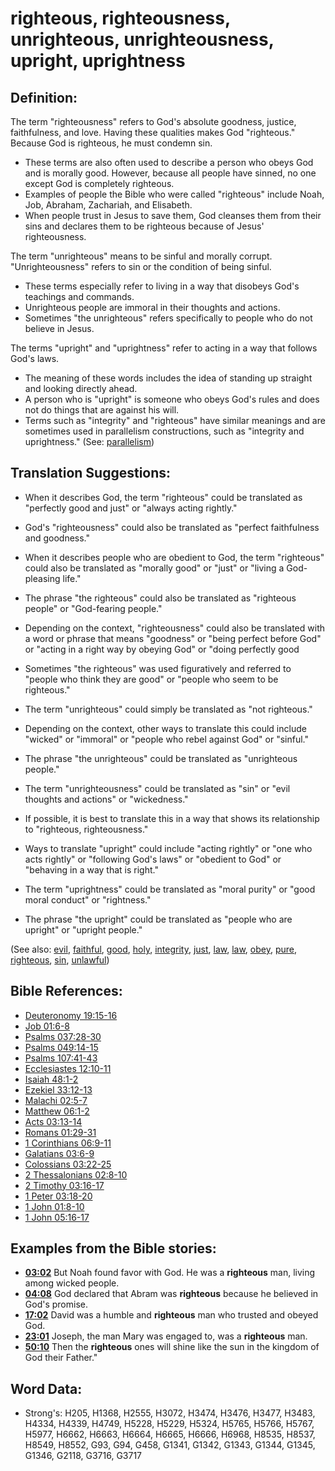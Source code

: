 # righteous, righteousness, unrighteous, unrighteousness, upright, uprightness #

## Definition: ##

The term "righteousness" refers to God's absolute goodness, justice, faithfulness, and love. Having these qualities makes God "righteous." Because God is righteous, he must condemn sin.

* These terms are also often used to describe a person who obeys God and is morally good. However, because all people have sinned, no one except God is completely righteous.
* Examples of people the Bible who were called "righteous" include Noah, Job, Abraham, Zachariah, and Elisabeth.
* When people trust in Jesus to save them, God cleanses them from their sins and declares them to be righteous because of Jesus' righteousness.

The term "unrighteous" means to be sinful and morally corrupt. "Unrighteousness" refers to sin or the condition of being sinful.

* These terms especially refer to living in a way that disobeys God's teachings and commands.
* Unrighteous people are immoral in their thoughts and actions.
* Sometimes "the unrighteous" refers specifically to people who do not believe in Jesus.

The terms "upright" and "uprightness" refer to acting in a way that follows God's laws.

* The meaning of these words includes the idea of standing up straight and looking directly ahead.
* A person who is "upright" is someone who obeys God's rules and does not do things that are against his will.
* Terms such as "integrity" and "righteous" have similar meanings and are sometimes used in parallelism constructions, such as "integrity and uprightness."  (See: [parallelism](rc://en/ta/man/translate/figs-parallelism))

## Translation Suggestions: ##

* When it describes God, the term "righteous" could be translated as "perfectly good and just" or "always acting rightly."
* God's "righteousness" could also be translated as "perfect faithfulness and goodness."
* When it describes people who are obedient to God, the term "righteous" could also be translated as "morally good" or "just" or "living a God-pleasing life."
* The phrase "the righteous" could also be translated as "righteous people" or "God-fearing people."
* Depending on the context, "righteousness" could also be translated with a word or phrase that means  "goodness" or "being perfect before God" or "acting in a right way by obeying God" or "doing perfectly good 
* Sometimes "the righteous" was used figuratively and referred to "people who think they are good" or "people who seem to be righteous."

* The term "unrighteous" could simply be translated as "not righteous."
* Depending on the context, other ways to translate this could include "wicked" or "immoral" or "people who rebel against God" or "sinful."
* The phrase "the unrighteous" could be translated as "unrighteous people."
* The term "unrighteousness" could be translated as "sin" or "evil thoughts and actions" or "wickedness."
* If possible, it is best to translate this in a way that shows its relationship to "righteous, righteousness."

* Ways to translate "upright" could include "acting rightly" or "one who acts rightly" or "following God's laws" or "obedient to God" or "behaving in a way that is right."
* The term "uprightness" could be translated as "moral purity" or "good moral conduct" or "rightness."
* The phrase "the upright" could be translated as "people who are upright" or "upright people."

(See also: [evil](../kt/evil.md), [faithful](../kt/faithful.md), [good](../kt/good.md), [holy](../kt/holy.md), [integrity](../other/integrity.md), [just](../kt/justice.md), [law](../other/law.md), [law](../kt/lawofmoses.md), [obey](../other/obey.md), [pure](../kt/purify.md), [righteous](../kt/righteous.md), [sin](../kt/sin.md), [unlawful](../other/lawful.md))

## Bible References: ##

* [Deuteronomy 19:15-16](rc://en/tn/help/deu/19/15)
* [Job 01:6-8](rc://en/tn/help/job/01/06)
* [Psalms 037:28-30](rc://en/tn/help/psa/037/028)
* [Psalms 049:14-15](rc://en/tn/help/psa/049/014)
* [Psalms 107:41-43](rc://en/tn/help/psa/107/041)
* [Ecclesiastes 12:10-11](rc://en/tn/help/ecc/12/10)
* [Isaiah 48:1-2](rc://en/tn/help/isa/48/01)
* [Ezekiel 33:12-13](rc://en/tn/help/ezk/33/12)
* [Malachi 02:5-7](rc://en/tn/help/mal/02/05)
* [Matthew 06:1-2](rc://en/tn/help/mat/06/01)
* [Acts 03:13-14](rc://en/tn/help/act/03/13)
* [Romans 01:29-31](rc://en/tn/help/rom/01/29)
* [1 Corinthians 06:9-11](rc://en/tn/help/1co/06/09)
* [Galatians 03:6-9](rc://en/tn/help/gal/03/06)
* [Colossians 03:22-25](rc://en/tn/help/col/03/22)
* [2 Thessalonians 02:8-10](rc://en/tn/help/2th/02/08)
* [2 Timothy 03:16-17](rc://en/tn/help/2ti/03/16)
* [1 Peter 03:18-20](rc://en/tn/help/1pe/03/18)
* [1 John 01:8-10](rc://en/tn/help/1jn/01/08)
* [1 John 05:16-17](rc://en/tn/help/1jn/05/16)

## Examples from the Bible stories: ##

* __[03:02](rc://en/tn/help/obs/03/02)__ But Noah found favor with God. He was a __righteous__  man, living among wicked people.
* __[04:08](rc://en/tn/help/obs/04/08)__ God declared that Abram was __righteous__  because he believed in God's promise.
* __[17:02](rc://en/tn/help/obs/17/02)__ David was a humble and __righteous__  man who trusted and obeyed God.
* __[23:01](rc://en/tn/help/obs/23/01)__ Joseph, the man Mary was engaged to, was a __righteous__  man.
* __[50:10](rc://en/tn/help/obs/50/10)__ Then the __righteous__  ones will shine like the sun in the kingdom of God their Father."

## Word Data: ##

* Strong's: H205, H1368, H2555, H3072, H3474, H3476, H3477, H3483, H4334, H4339, H4749, H5228, H5229, H5324, H5765, H5766, H5767, H5977, H6662, H6663, H6664, H6665, H6666, H6968, H8535, H8537, H8549, H8552, G93, G94, G458, G1341, G1342, G1343, G1344, G1345, G1346, G2118, G3716, G3717
